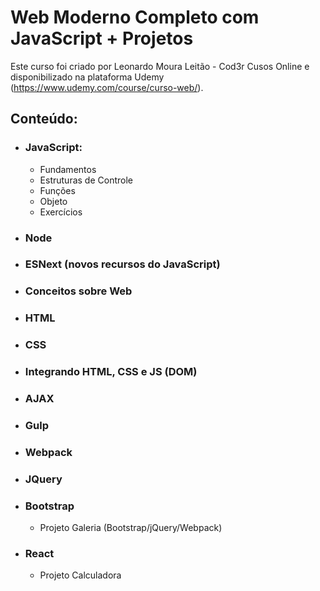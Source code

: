 # Web Moderno Completo com JavaScript + Projetos
Este curso foi criado por Leonardo Moura Leitão - Cod3r Cusos Online e disponibilizado na plataforma Udemy (https://www.udemy.com/course/curso-web/).

## Conteúdo:
* ### **JavaScript:** 
	* Fundamentos
	* Estruturas de Controle
	* Funções
	* Objeto
	* Exercícios
* ### **Node**
* ### **ESNext (novos recursos do JavaScript)**
* ### **Conceitos sobre Web**
* ### **HTML**
* ### **CSS**
* ### **Integrando HTML, CSS e JS (DOM)**
* ### **AJAX**
* ### **Gulp**
* ### **Webpack**
* ### **JQuery**
* ### **Bootstrap**
	* Projeto Galeria (Bootstrap/jQuery/Webpack)
* ### **React**
	* Projeto Calculadora
	